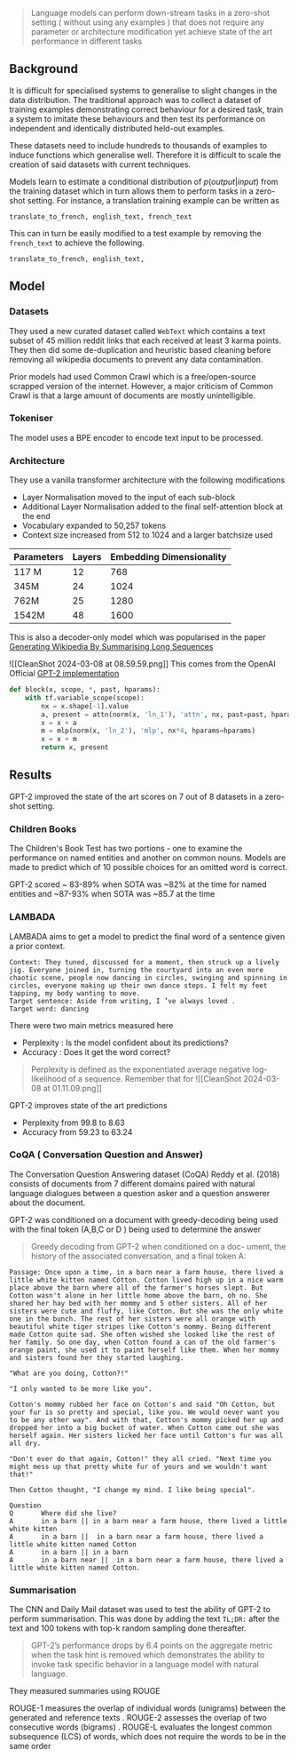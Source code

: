 > Language models can perform down-stream tasks in a zero-shot setting ( without using any examples ) that does not require any parameter or architecture modification yet achieve state of the art performance in different tasks
## Background

It is difficult for specialised systems to generalise to slight changes in the data distribution. The traditional approach was to collect a dataset of training examples demonstrating correct behaviour for a desired task, train a system to imitate these behaviours and then test its performance on independent and identically distributed held-out examples.

These datasets need to include hundreds to thousands of examples to induce functions which generalise well. Therefore it is difficult to scale the creation of said datasets with current techniques. 

Models learn to estimate a conditional distribution of $p(output|input)$ from the training dataset which in turn allows them to perform tasks in a zero-shot setting. For instance, a translation training example can be written as

```
translate_to_french, english_text, french_text
```

This can in turn be easily modified to a test example by removing the `french_text` to achieve the following.
```
translate_to_french, english_text,
```

## Model

### Datasets

They used a new curated dataset called `WebText` which contains a text subset of 45 million reddit links that each received at least 3 karma points. They then did some de-duplication and heuristic based cleaning before removing all wikipedia documents to prevent any data contamination.

Prior models had used Common Crawl which is a free/open-source scrapped version of the internet. However, a major criticism of Common Crawl is that a large amount of documents are mostly unintelligible. 

### Tokeniser

The model uses a BPE encoder to encode text input to be processed.

### Architecture

They use a vanilla transformer architecture with the following modifications

- Layer Normalisation moved to the input of each sub-block
- Additional Layer Normalisation added to the final self-attention block at the end
- Vocabulary expanded to 50,257 tokens
- Context size increased from 512 to 1024 and a larger batchsize used

| Parameters | Layers | Embedding Dimensionality |
| ---------- | ------ | ------------------------ |
| 117 M      | 12     | 768                      |
| 345M       | 24     | 1024                     |
| 762M       | 25     | 1280                     |
| 1542M      | 48     | 1600                     |
This is also a decoder-only model which was popularised in the paper [Generating Wikipedia By Summarising Long Sequences](https://arxiv.org/pdf/1801.10198.pdf)

![[CleanShot 2024-03-08 at 08.59.59.png]]
This comes from the OpenAI Official [GPT-2 implementation](https://github.com/openai/gpt-2/blob/master/src/model.py)

```python
def block(x, scope, *, past, hparams):
    with tf.variable_scope(scope):
        nx = x.shape[-1].value
        a, present = attn(norm(x, 'ln_1'), 'attn', nx, past=past, hparams=hparams)
        x = x + a
        m = mlp(norm(x, 'ln_2'), 'mlp', nx*4, hparams=hparams)
        x = x + m
        return x, present
```

## Results

GPT-2 improved the state of the art scores on 7 out of 8 datasets in a zero-shot setting. 

### Children Books

The Children's Book Test has two portions - one to examine the performance on named entities and another on common nouns. Models are made to predict which of 10 possible choices for an omitted word is correct.

GPT-2 scored ~ 83-89% when SOTA was ~82% at the time for named entities and ~87-93% when SOTA was ~85.7 at the time

### LAMBADA

LAMBADA aims to get a model to predict the final word of a sentence given a prior context.

```
Context: They tuned, discussed for a moment, then struck up a lively jig. Everyone joined in, turning the courtyard into an even more chaotic scene, people now dancing in circles, swinging and spinning in circles, everyone making up their own dance steps. I felt my feet tapping, my body wanting to move. 
Target sentence: Aside from writing, I ’ve always loved . 
Target word: dancing
```

There were two main metrics measured here

- Perplexity : Is the model confident about its predictions?
- Accuracy : Does it get the word correct?

> Perplexity is defined as the exponentiated average negative log-likelihood of a sequence. Remember that for 
![[CleanShot 2024-03-08 at 01.11.09.png]]

GPT-2 improves state of the art predictions

- Perplexity from 99.8 to 8.63
- Accuracy from 59.23 to 63.24

### CoQA ( Conversation Question and Answer)

The Conversation Question Answering dataset (CoQA) Reddy et al. (2018) consists of documents from 7 different domains paired with natural language dialogues between a question asker and a question answerer about the document. 

GPT-2 was conditioned on a document with greedy-decoding being used with the final token (A,B,C or D ) being used to determine the answer

> Greedy decoding from GPT-2 when conditioned on a doc- ument, the history of the associated conversation, and a final token A:

```
Passage: Once upon a time, in a barn near a farm house, there lived a little white kitten named Cotton. Cotton lived high up in a nice warm place above the barn where all of the farmer's horses slept. But Cotton wasn't alone in her little home above the barn, oh no. She shared her hay bed with her mommy and 5 other sisters. All of her sisters were cute and fluffy, like Cotton. But she was the only white one in the bunch. The rest of her sisters were all orange with beautiful white tiger stripes like Cotton's mommy. Being different made Cotton quite sad. She often wished she looked like the rest of her family. So one day, when Cotton found a can of the old farmer's orange paint, she used it to paint herself like them. When her mommy and sisters found her they started laughing. 

"What are you doing, Cotton?!" 

"I only wanted to be more like you". 

Cotton's mommy rubbed her face on Cotton's and said "Oh Cotton, but your fur is so pretty and special, like you. We would never want you to be any other way". And with that, Cotton's mommy picked her up and dropped her into a big bucket of water. When Cotton came out she was herself again. Her sisters licked her face until Cotton's fur was all all dry. 

"Don't ever do that again, Cotton!" they all cried. "Next time you might mess up that pretty white fur of yours and we wouldn't want that!" 

Then Cotton thought, "I change my mind. I like being special".

Question
Q		Where did she live?
A		in a barn || in a barn near a farm house, there lived a little white kitten
A		in a barn ||  in a barn near a farm house, there lived a little white kitten named Cotton
A		in a barn || in a barn
A		in a barn near ||  in a barn near a farm house, there lived a little white kitten named Cotton.
```

### Summarisation 

The CNN and Daily Mail dataset was used to test the ability of GPT-2 to perform summarisation. This was done by adding the text `TL;DR:` after the text and 100 tokens with top-k random sampling done thereafter.

> GPT-2’s performance drops by 6.4 points on the aggregate metric when the task hint is removed which demonstrates the ability to invoke task specific behavior in a language model with natural language.


They measured summaries using ROUGE

ROUGE-1 measures the overlap of individual words (unigrams) between the generated and reference texts .
ROUGE-2 assesses the overlap of two consecutive words (bigrams) .
ROUGE-L evaluates the longest common subsequence (LCS) of words, which does not require the words to be in the same order